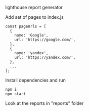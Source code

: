 lighthouse report generator

Add set of pages to index.js
```
const pageUrls = [
  {
    name: 'Google',
    url: 'https://google.com/', 
  },
  {
    name: 'yandex',
    url: 'https://yandex.com/', 
  },
  ...
];
```

Install dependencies and run

```
npm i
npm start
```

Look at the reports in "reports" folder
